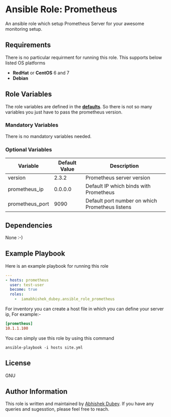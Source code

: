 # Ansible Role: Prometheus
An ansible role which setup Prometheus Server for your awesome monitoring setup.

## Requirements

There is no particular requirment for running this role. This supports below listed OS platforms
- **RedHat** or **CentOS** 6 and 7
- **Debian**

## Role Variables
The role variables are defined in the **[defaults](https://github.com/iamabhishek-dubey/ansible-role-prometheus/tree/master/defaults)**. So there is not so many variables you just have to pass the prometheus version.

### Mandatory Variables
There is no mandatory variables needed.

### Optional Variables

|**Variable**|**Default Value**|**Description**|
|------------|-----------------|---------------|
|version|2.3.2|Prometheus server version|
|prometheus_ip|0.0.0.0|Default IP which binds with Prometheus|
|prometheus_port|9090|Default port number on which Prometheus listens|

## Dependencies
None :-)

## Example Playbook
Here is an example playbook for running this role
```yaml
---
- hosts: prometheus
  user: test-user
  become: true
  roles:
    -  iamabhishek_dubey.ansible_role_prometheus
```
For inventory you can create a host file in which you can define your server ip, For example:-
```ini
[prometheus]
10.1.1.100
```

You can simply use this role by using this command
```shell
ansible-playbook -i hosts site.yml
```
## License

GNU

## Author Information

This role is written and maintained by [Abhishek Dubey](https://github.com/iamabhishek-dubey). If you have any queries and sugesstion, please feel free to reach.
